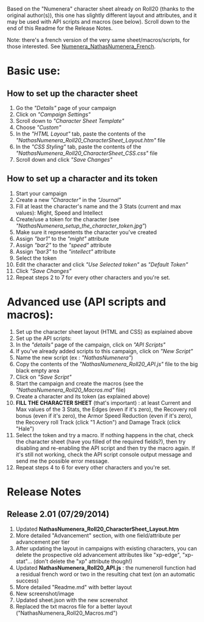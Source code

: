 Based on the "Numenera" character sheet already on Roll20 (thanks to the original author(s)), this one has slightly different layout and attributes, and it may be used with API scripts and macros (see below).
Scroll down to the end of this Readme for the Release Notes.

Note: there's a french version of the very same sheet/macros/scripts, for those interested.
See [Numenera_NathasNumenera_French](https://github.com/Roll20/roll20-character-sheets/tree/master/Numenera_NathasNumenera_French).

# Basic use:

## How to set up the character sheet
1. Go the _"Details"_ page of your campaign
2. Click on _"Campaign Settings"_
3. Scroll down to _"Character Sheet Template"_
4. Choose _"Custom"_
5. In the _"HTML Layout"_ tab, paste the contents of the _"NathasNumenera_Roll20_CharacterSheet_Layout.htm"_ file
6. In the _"CSS Styling"_ tab, paste the contents of the _"NathasNumenera_Roll20_CharacterSheet_CSS.css"_ file
7. Scroll down and click _"Save Changes"_

## How to set up a character and its token
1. Start your campaign
2. Create a new _"Character"_ in the _"Journal"_
3. Fill at least the character's name and the 3 Stats (current and max values): Might, Speed and Intellect
4. Create/use a token for the character (see _"NathasNumenera_setup_the_character_token.jpg"_)
  1. Make sure it representents the character you've created
  2. Assign _"bar1"_ to the _"might"_ attribute
  3. Assign _"bar2"_ to the _"speed"_ attribute
  4. Assign _"bar3"_ to the _"intellect"_ attribute
5. Select the token
6. Edit the character and click _"Use Selected token"_ as _"Default Token"_
7. Click _"Save Changes"_
8. Repeat steps 2 to 7 for every other characters and you're set.

# Advanced use (API scripts and macros):
1. Set up the character sheet layout (HTML and CSS) as explained above
2. Set up the API scripts:
  1. In the _"details"_ page of the campaign, click on _"API Scripts"_
  2. If you've already added scripts to this campaign, click on _"New Script"_
  3. Name the new script (ex : _"NathasNumenera"_)
  4. Copy the contents of the _"NathasNumenera_Roll20_API.js"_ file to the big black empty area
  5. Click on _"Save Script"_
3. Start the campaign and create the macros (see the _"NathasNumenera_Roll20_Macros.md"_ file)
4. Create a character and its token (as explained above)
5. **FILL THE CHARACTER SHEET** (that's important) : at least Current and Max values of the 3 Stats, the Edges (even if it's zero), the Recovery roll bonus (even if it's zero), the Armor Speed Reduction (even if it's zero), the Recovery roll Track (click "1 Action") and Damage Track (click "Hale")
6. Select the token and try a macro. If nothing happens in the chat, check the character sheet (have you filled of the required fields?), then try disabling and re-enabling the API script and then try the macro again. If it's still not working, check the API script console output message and send me the possible error message.
7. Repeat steps 4 to 6 for every other characters and you're set. 

# Release Notes

## Release 2.01 (07/29/2014)
1. Updated **NathasNumenera_Roll20_CharacterSheet_Layout.htm**
  1. More detailed "Advancement" section, with one field/attribute per advancement per tier
  2. After updating the layout in campaigns with existing characters, you can delete the prospective old advancement attributes like "xp-edge", "xp-stat"... (don't delete the "xp" attribute though!)
2. Updated **NathasNumenera_Roll20_API.js** : the numeneroll function had a residual french word or two in the resulting chat text (on an automatic success)
3. More detailed "Readme.md" with better layout 
4. New screenshot/image
5. Updated sheet.json with the new screenshot
6. Replaced the txt macros file for a better layout ("NathasNumenera_Roll20_Macros.md")
